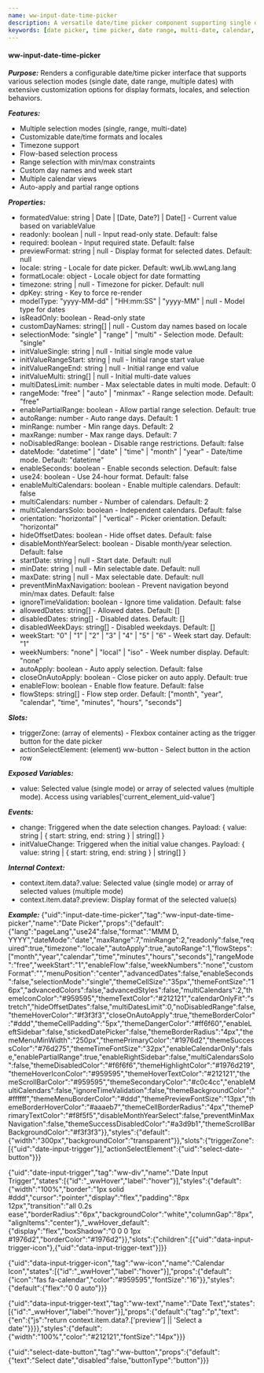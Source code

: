 ```yaml
---
name: ww-input-date-time-picker
description: A versatile date/time picker component supporting single date, date ranges, and multiple date selections with extensive configuration options.
keywords: [date picker, time picker, date range, multi-date, calendar, timezone, locale]
---
```


#### ww-input-date-time-picker

***Purpose:***
Renders a configurable date/time picker interface that supports various selection modes (single date, date range, multiple dates) with extensive customization options for display formats, locales, and selection behaviors.

***Features:***
- Multiple selection modes (single, range, multi-date)
- Customizable date/time formats and locales
- Timezone support
- Flow-based selection process
- Range selection with min/max constraints
- Custom day names and week start
- Multiple calendar views
- Auto-apply and partial range options

***Properties:***
- formatedValue: string | Date | [Date, Date?] | Date[] - Current value based on variableValue
- readonly: boolean | null - Input read-only state. Default: false
- required: boolean - Input required state. Default: false
- previewFormat: string | null - Display format for selected dates. Default: null
- locale: string - Locale for date picker. Default: wwLib.wwLang.lang
- formatLocale: object - Locale object for date formatting
- timezone: string | null - Timezone for picker. Default: null
- dpKey: string - Key to force re-render
- modelType: "yyyy-MM-dd" | "HH:mm:SS" | "yyyy-MM" | null - Model type for dates
- isReadOnly: boolean - Read-only state
- customDayNames: string[] | null - Custom day names based on locale
- selectionMode: "single" | "range" | "multi" - Selection mode. Default: "single"
- initValueSingle: string | null - Initial single mode value
- initValueRangeStart: string | null - Initial range start value
- initValueRangeEnd: string | null - Initial range end value
- initValueMulti: string[] | null - Initial multi-date values
- multiDatesLimit: number - Max selectable dates in multi mode. Default: 0
- rangeMode: "free" | "auto" | "minmax" - Range selection mode. Default: "free"
- enablePartialRange: boolean - Allow partial range selection. Default: true
- autoRange: number - Auto range days. Default: 1
- minRange: number - Min range days. Default: 2
- maxRange: number - Max range days. Default: 7
- noDisabledRange: boolean - Disable range restrictions. Default: false
- dateMode: "datetime" | "date" | "time" | "month" | "year" - Date/time mode. Default: "datetime"
- enableSeconds: boolean - Enable seconds selection. Default: false
- use24: boolean - Use 24-hour format. Default: false
- enableMultiCalendars: boolean - Enable multiple calendars. Default: false
- multiCalendars: number - Number of calendars. Default: 2
- multiCalendarsSolo: boolean - Independent calendars. Default: false
- orientation: "horizontal" | "vertical" - Picker orientation. Default: "horizontal"
- hideOffsetDates: boolean - Hide offset dates. Default: false
- disableMonthYearSelect: boolean - Disable month/year selection. Default: false
- startDate: string | null - Start date. Default: null
- minDate: string | null - Min selectable date. Default: null
- maxDate: string | null - Max selectable date. Default: null
- preventMinMaxNavigation: boolean - Prevent navigation beyond min/max dates. Default: false
- ignoreTimeValidation: boolean - Ignore time validation. Default: false
- allowedDates: string[] - Allowed dates. Default: []
- disabledDates: string[] - Disabled dates. Default: []
- disabledWeekDays: string[] - Disabled weekdays. Default: []
- weekStart: "0" | "1" | "2" | "3" | "4" | "5" | "6" - Week start day. Default: "1"
- weekNumbers: "none" | "local" | "iso" - Week number display. Default: "none"
- autoApply: boolean - Auto apply selection. Default: false
- closeOnAutoApply: boolean - Close picker on auto apply. Default: true
- enableFlow: boolean - Enable flow feature. Default: false
- flowSteps: string[] - Flow step order. Default: ["month", "year", "calendar", "time", "minutes", "hours", "seconds"]

***Slots:***
- triggerZone: (array of elements) - Flexbox container acting as the trigger button for the date picker
- actionSelectElement: (element) ww-button - Select button in the action row

***Exposed Variables:***
- value: Selected value (single mode) or array of selected values (multiple mode). Access using variables['current_element_uid-value']

***Events:***
- change: Triggered when the date selection changes. Payload: { value: string | { start: string, end: string } | string[] }
- initValueChange: Triggered when the initial value changes. Payload: { value: string | { start: string, end: string } | string[] }

***Internal Context:***
- context.item.data?.value: Selected value (single mode) or array of selected values (multiple mode)
- context.item.data?.preview: Display format of the selected value(s)

***Example:***
<elements>
{"uid":"input-date-time-picker","tag":"ww-input-date-time-picker","name":"Date Picker","props":{"default":{"lang":"pageLang","use24":false,"format":"MMM D, YYYY","dateMode":"date","maxRange":7,"minRange":2,"readonly":false,"required":true,"timezone":"locale","autoApply":true,"autoRange":1,"flowSteps":["month","year","calendar","time","minutes","hours","seconds"],"rangeMode":"free","weekStart":"1","enableFlow":false,"weekNumbers":"none","customFormat":"","menuPosition":"center","advancedDates":false,"enableSeconds":false,"selectionMode":"single","themeCellSize":"35px","themeFontSize":"16px","advancedColors":false,"advancedStyles":false,"multiCalendars":2,"themeIconColor":"#959595","themeTextColor":"#212121","calendarOnlyFit":"stretch","hideOffsetDates":false,"multiDatesLimit":0,"noDisabledRange":false,"themeHoverColor":"#f3f3f3","closeOnAutoApply":true,"themeBorderColor":"#ddd","themeCellPadding":"5px","themeDangerColor":"#ff6f60","enableLeftSidebar":false,"stickedDatePicker":false,"themeBorderRadius":"4px","themeMenuMinWidth":"250px","themePrimaryColor":"#1976d2","themeSuccessColor":"#76d275","themeTimeFontSize":"32px","enableCalendarOnly":false,"enablePartialRange":true,"enableRightSidebar":false,"multiCalendarsSolo":false,"themeDisabledColor":"#f6f6f6","themeHighlightColor":"#1976d219","themeHoverIconColor":"#959595","themeHoverTextColor":"#212121","themeScrollBarColor":"#959595","themeSecondaryColor":"#c0c4cc","enableMultiCalendars":false,"ignoreTimeValidation":false,"themeBackgroundColor":"#ffffff","themeMenuBorderColor":"#ddd","themePreviewFontSize":"13px","themeBorderHoverColor":"#aaaeb7","themeCellBorderRadius":"4px","themePrimaryTextColor":"#f8f5f5","disableMonthYearSelect":false,"preventMinMaxNavigation":false,"themeSuccessDisabledColor":"#a3d9b1","themeScrollBarBackgroundColor":"#f3f3f3"}},"styles":{"default":{"width":"300px","backgroundColor":"transparent"}},"slots":{"triggerZone":[{"uid":"date-input-trigger"}],"actionSelectElement":{"uid":"select-date-button"}}}

{"uid":"date-input-trigger","tag":"ww-div","name":"Date Input Trigger","states":[{"id":"_wwHover","label":"hover"}],"styles":{"default":{"width":"100%","border":"1px solid #ddd","cursor":"pointer","display":"flex","padding":"8px 12px","transition":"all 0.2s ease","borderRadius":"6px","backgroundColor":"white","columnGap":"8px","alignItems":"center"},"_wwHover_default":{"display":"flex","boxShadow":"0 0 0 1px #1976d2","borderColor":"#1976d2"}},"slots":{"children":[{"uid":"data-input-trigger-icon"},{"uid":"data-input-trigger-text"}]}}

{"uid":"data-input-trigger-icon","tag":"ww-icon","name":"Calendar Icon","states":[{"id":"_wwHover","label":"hover"}],"props":{"default":{"icon":"fas fa-calendar","color":"#959595","fontSize":"16"}},"styles":{"default":{"flex":"0 0 auto"}}}

{"uid":"data-input-trigger-text","tag":"ww-text","name":"Date Text","states":[{"id":"_wwHover","label":"hover"}],"props":{"default":{"tag":"p","text":{"en":{"js":"return context.item.data?.['preview'] || 'Select a date'"}}}},"styles":{"default":{"width":"100%","color":"#212121","fontSize":"14px"}}}

{"uid":"select-date-button","tag":"ww-button","props":{"default":{"text":"Select date","disabled":false,"buttonType":"button"}}}
</elements>
